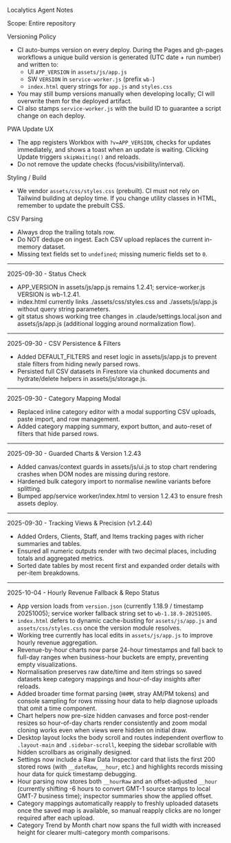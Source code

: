 Localytics Agent Notes

Scope: Entire repository

Versioning Policy
- CI auto-bumps version on every deploy. During the Pages and gh-pages workflows a unique build version is generated (UTC date + run number) and written to:
  - UI `APP_VERSION` in `assets/js/app.js`
  - SW `VERSION` in `service-worker.js` (prefix `wb-`)
  - `index.html` query strings for `app.js` and `styles.css`
- You may still bump versions manually when developing locally; CI will overwrite them for the deployed artifact.
- CI also stamps `service-worker.js` with the build ID to guarantee a script change on each deploy.

PWA Update UX
- The app registers Workbox with `?v=APP_VERSION`, checks for updates immediately, and shows a toast when an update is waiting. Clicking Update triggers `skipWaiting()` and reloads.
- Do not remove the update checks (focus/visibility/interval).

Styling / Build
- We vendor `assets/css/styles.css` (prebuilt). CI must not rely on Tailwind building at deploy time. If you change utility classes in HTML, remember to update the prebuilt CSS.

CSV Parsing
- Always drop the trailing totals row.
- Do NOT dedupe on ingest. Each CSV upload replaces the current in-memory dataset.
- Missing text fields set to `undefined`; missing numeric fields set to `0`.

---
2025-09-30 - Status Check
- APP_VERSION in assets/js/app.js remains 1.2.41; service-worker.js VERSION is wb-1.2.41.
- index.html currently links ./assets/css/styles.css and ./assets/js/app.js without query string parameters.
- git status shows working tree changes in .claude/settings.local.json and assets/js/app.js (additional logging around normalization flow).
---
2025-09-30 - CSV Persistence & Filters
- Added DEFAULT_FILTERS and reset logic in assets/js/app.js to prevent stale filters from hiding newly parsed rows.
- Persisted full CSV datasets in Firestore via chunked documents and hydrate/delete helpers in assets/js/storage.js.
---
2025-09-30 - Category Mapping Modal
- Replaced inline category editor with a modal supporting CSV uploads, paste import, and row management.
- Added category mapping summary, export button, and auto-reset of filters that hide parsed rows.
---
2025-09-30 - Guarded Charts & Version 1.2.43
- Added canvas/context guards in assets/js/ui.js to stop chart rendering crashes when DOM nodes are missing during restore.
- Hardened bulk category import to normalise newline variants before splitting.
- Bumped app/service worker/index.html to version 1.2.43 to ensure fresh assets deploy.
---
2025-09-30 - Tracking Views & Precision (v1.2.44)
- Added Orders, Clients, Staff, and Items tracking pages with richer summaries and tables.
- Ensured all numeric outputs render with two decimal places, including totals and aggregated metrics.
- Sorted date tables by most recent first and expanded order details with per-item breakdowns.

---
2025-10-04 - Hourly Revenue Fallback & Repo Status
- App version loads from `version.json` (currently 1.18.9 / timestamp 20251005); service worker fallback string set to `wb-1.18.9-20251005`.
- `index.html` defers to dynamic cache-busting for `assets/js/app.js` and `assets/css/styles.css` once the version module resolves.
- Working tree currently has local edits in `assets/js/app.js` to improve hourly revenue aggregation.
- Revenue-by-hour charts now parse 24-hour timestamps and fall back to full-day ranges when business-hour buckets are empty, preventing empty visualizations.
- Normalisation preserves raw date/time and item strings so saved datasets keep category mappings and hour-of-day insights after reloads.
- Added broader time format parsing (`HHMM`, stray AM/PM tokens) and console sampling for rows missing hour data to help diagnose uploads that omit a time component.
- Chart helpers now pre-size hidden canvases and force post-render resizes so hour-of-day charts render consistently and zoom modal cloning works even when views were hidden on initial draw.
- Desktop layout locks the body scroll and routes independent overflow to `.layout-main` and `.sidebar-scroll`, keeping the sidebar scrollable with hidden scrollbars as originally designed.
- Settings now include a Raw Data Inspector card that lists the first 200 stored rows (with `__dateRaw`, `__hour`, etc.) and highlights records missing hour data for quick timestamp debugging.
- Hour parsing now stores both `__hourRaw` and an offset-adjusted `__hour` (currently shifting -6 hours to convert GMT-1 source stamps to local GMT-7 business time); inspector summaries show the applied offset.
- Category mappings automatically reapply to freshly uploaded datasets once the saved map is available, so manual reapply clicks are no longer required after each upload.
- Category Trend by Month chart now spans the full width with increased height for clearer multi-category month comparisons.
